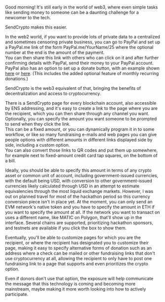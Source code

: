 Good morning! 
It's still early in the world of web3, where even simple tasks like sending money to someone can be a daunting challenge for a newcomer to the tech.

SendCrypto makes this easier.

In the web2 world, if you want to provide lots of private data to a centralized and sometimes censoring private business,
you can go to PayPal and set up a PayPal.me link of the form PayPal.me/YourName/25 where the optional number at the end is the amount of the payment.  
You can then share this link with others who can click on it and after further confirming details with PayPal, send their money to your PayPal account.  
PayPal also has an option to set up a donate button, with an example shown [here](https://inkscape.org/release/inkscape-0.92.4/windows/64-bit/compressed-7z/dl/)
or [here](https://inkscape.org/support-us/donate/). (This includes the added optional feature of monthly recurring donations.) 

SendCrypto is the web3 equivalent of that, bringing the benefits of decentralization and access to cryptocurrency.  

There is a SendCrypto page for every blockchain account, also accessible by ENS addressing, and it's easy to create a link to the page where you are the recipient, which you can then share through any channel you want.  
Optionally, you can specify the amount you want someone to be prompted to send when they click the link.  
This can be a fixed amount, or you can dynamically program it in to some workflow, or like so many fundraising e-mails and web pages you can 
give people options with different amounts in different links displayed side by side, including a custom option.  
You can also convert those links to QR codes and put them up somewhere, for example next to fixed-amount credit card tap squares, on the bottom of a bill. 

Ideally, you should be able to specify this amount in terms of any crypto asset or common unit of account, including government-issued currencies,
with the default being USD, with conversion to other government-issued currencies likely calculated through USD in an attempt to estimate equivalencies through the most liquid exchange markets. However, I was out on planned travel for most of the hackathon period so this currency conversion piece isn't in place yet. At the moment, you can only send an EVM network's native token and you have to specify the amount in ETH if you want to specify the amount at all. If the network you want to transact on uses a different name, like MATIC on Polygon, that'll show up in the interface.  Several chains are supported, prioritizing hackathon sponsors, and testnets are available if you click the box to show them. 

Eventually, you'll be able to customize pages for which you are the recipient, or where the recipient has designated you to customize their page, 
making it easy to specify alternative forms of donation such as an address where a check can be mailed or other fundraising links that don't use 
cryptocurrency at all, allowing the recipient to only have to post one fundraising link to a page that supports and even prioritizes the crypto option.  

Even if donors don't use that option, the exposure will help communicate the message that this technology is coming and becoming more mainstream,
maybe making it more worth looking into how to actively participate.  

